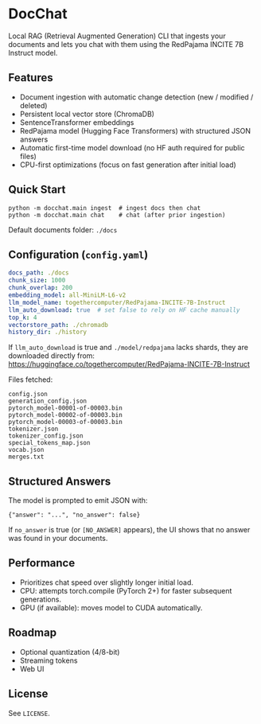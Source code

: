 # DocChat

Local RAG (Retrieval Augmented Generation) CLI that ingests your documents and lets you chat with them using the RedPajama INCITE 7B Instruct model.

## Features
- Document ingestion with automatic change detection (new / modified / deleted)
- Persistent local vector store (ChromaDB)
- SentenceTransformer embeddings
- RedPajama model (Hugging Face Transformers) with structured JSON answers
- Automatic first-time model download (no HF auth required for public files)
- CPU-first optimizations (focus on fast generation after initial load)

## Quick Start
```
python -m docchat.main ingest  # ingest docs then chat
python -m docchat.main chat    # chat (after prior ingestion)
```

Default documents folder: `./docs`

## Configuration (`config.yaml`)
```yaml
docs_path: ./docs
chunk_size: 1000
chunk_overlap: 200
embedding_model: all-MiniLM-L6-v2
llm_model_name: togethercomputer/RedPajama-INCITE-7B-Instruct
llm_auto_download: true  # set false to rely on HF cache manually
top_k: 4
vectorstore_path: ./chromadb
history_dir: ./history
```

If `llm_auto_download` is true and `./model/redpajama` lacks shards, they are downloaded directly from:
https://huggingface.co/togethercomputer/RedPajama-INCITE-7B-Instruct

Files fetched:
```
config.json
generation_config.json
pytorch_model-00001-of-00003.bin
pytorch_model-00002-of-00003.bin
pytorch_model-00003-of-00003.bin
tokenizer.json
tokenizer_config.json
special_tokens_map.json
vocab.json
merges.txt
```

## Structured Answers
The model is prompted to emit JSON with:
```
{"answer": "...", "no_answer": false}
```
If `no_answer` is true (or `[NO_ANSWER]` appears), the UI shows that no answer was found in your documents.

## Performance
- Prioritizes chat speed over slightly longer initial load.
- CPU: attempts torch.compile (PyTorch 2+) for faster subsequent generations.
- GPU (if available): moves model to CUDA automatically.

## Roadmap
- Optional quantization (4/8-bit)
- Streaming tokens
- Web UI

## License
See `LICENSE`.
